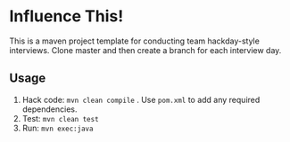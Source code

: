 Influence This!
===============

This is a maven project template for conducting team hackday-style interviews. Clone master and then create a branch for each interview day.

Usage
-----
1. Hack code: `mvn clean compile` . Use `pom.xml` to add any required dependencies.
2. Test: `mvn clean test`
3. Run: `mvn exec:java`
